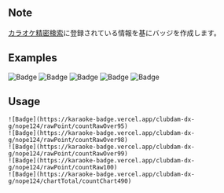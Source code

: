 ## Note
[カラオケ精密検索](https://seimitsu-kensaku.herokuapp.com)に登録されている情報を基にバッジを作成します。

## Examples
![Badge](https://karaoke-badge.vercel.app/clubdam-dx-g/nope124/rawPoint/countRawOver95)
![Badge](https://karaoke-badge.vercel.app/clubdam-dx-g/nope124/rawPoint/countRawOver98)
![Badge](https://karaoke-badge.vercel.app/clubdam-dx-g/nope124/rawPoint/countRawOver99)
![Badge](https://karaoke-badge.vercel.app/clubdam-dx-g/nope124/rawPoint/countRaw100)
![Badge](https://karaoke-badge.vercel.app/clubdam-dx-g/nope124/chartTotal/countChart490)

## Usage
```
![Badge](https://karaoke-badge.vercel.app/clubdam-dx-g/nope124/rawPoint/countRawOver95)
![Badge](https://karaoke-badge.vercel.app/clubdam-dx-g/nope124/rawPoint/countRawOver98)
![Badge](https://karaoke-badge.vercel.app/clubdam-dx-g/nope124/rawPoint/countRawOver99)
![Badge](https://karaoke-badge.vercel.app/clubdam-dx-g/nope124/rawPoint/countRaw100)
![Badge](https://karaoke-badge.vercel.app/clubdam-dx-g/nope124/chartTotal/countChart490)
```
